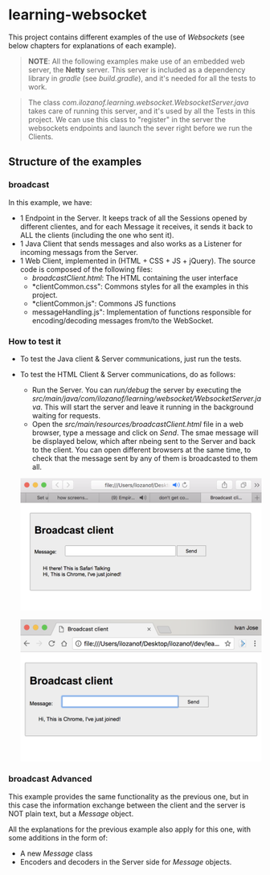 # learning-websocket

This project contains different examples of the use of *Websockets* (see below chapters for explanations of each example).

> **NOTE**: 
> All the following examples make use of an embedded web server, the **Netty** server. This server is included as a dependency library in *gradle* (see *build.gradle*), and it's needed for all the tests to work.

> The class *com.ilozanof.learning.websocket.WebsocketServer.java* takes care of running this server, and it's used by all the Tests in this project. We can use this class to "register" in the server the websockets endpoints and launch the sever right before we run the Clients.

## Structure of the  examples

### broadcast
In this example, we have:
 * 1 Endpoint in the Server. 
   It keeps track of all the Sessions opened by different clientes, and for each Message it receives, it sends it back to ALL the clients (including the one who sent it).
 * 1 Java Client that sends messages and also works as a Listener for incoming messags from the Server.
 * 1 Web Client, implemented in (HTML + CSS + JS + jQuery). The source code is composed of the following files:
   * *broadcastClient.html*: The HTML containing the user interface
   * *clientCommon.css": Commons styles for all the examples in this project.
   * *clientCommon.js": Commons JS functions
   * messageHandling.js": Implementation of functions responsible for encoding/decoding messages from/to the WebSocket.
   
### How to test it
* To test the Java client & Server communications, just run the tests.
* To test the HTML Client & Server communications, do as follows:
    * Run the Server. You can *run/debug* the server by executing the *src/main/java/com/ilozanof/learning/websocket/WebsocketServer.java*. 
    This will start the server and leave it running in the background waiting for requests.
    * Open the *src/main/resources/broadcastClient.html* file in a web browser, type a message and click on *Send*. The smae message will be displayed below, which after nbeing sent to the Server and back to the client.
    You can open different browsers at the same time, to check that the message sent by any of them is broadcasted to them all. 
   
   ![](doc/broadcastSafari.png)
   
   ![](doc/broadcastChrome.png)
   
 ### broadcast Advanced
 
 This example provides the same functionality as the previous one, but in this case the information exchange 
 between the client and the server is NOT plain text, but a *Message* object.
 
 All the explanations for the previous example also apply for this one, with some additions in the form of:
  * A new *Message* class
  * Encoders and decoders in the Server side for *Message* objects.
 
 
 
